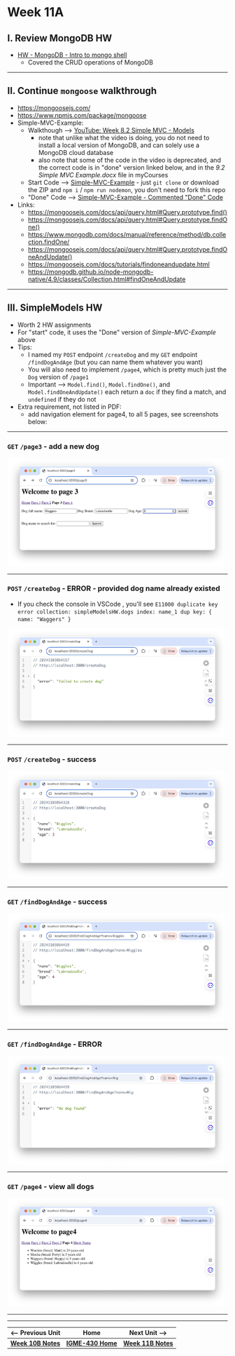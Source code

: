 # Week 11A

## I. Review MongoDB HW
- [HW - MongoDB - Intro to mongo shell](https://github.com/tonethar/IGME-430-Spring-2020/blob/master/notes/mongo-shell-intro.md)
  - Covered the CRUD operations of MongoDB

---

## II. Continue `mongoose` walkthrough
- https://mongoosejs.com/
- https://www.npmjs.com/package/mongoose
- Simple-MVC-Example:
  - Walkthough --> [YouTube: Week 8.2 Simple MVC - Models](https://www.youtube.com/watch?v=2DgCCVpRRbM)
    - note that unlike what the video is doing, you do not need to install a local version of MongoDB, and can solely use a MongoDB cloud database
    - also note that some of the code in the video is deprecated, and the correct code is in "done" version linked below, and in the *9.2 Simple MVC Example.docx* file in myCourses
  - Start Code --> [Simple-MVC-Example](https://github.com/IGM-RichMedia-at-RIT/Simple-MVC-Example) - just `git clone` or download the ZIP and `npm i` / `npm run nodemon`, you don't need to fork this repo
  - "Done" Code --> [Simple-MVC-Example - Commented "Done" Code](https://github.com/IGM-RichMedia-at-RIT/simple-mvc-example-done)
- Links:
  - https://mongoosejs.com/docs/api/query.html#Query.prototype.find()
  - https://mongoosejs.com/docs/api/query.html#Query.prototype.findOne()
  - https://www.mongodb.com/docs/manual/reference/method/db.collection.findOne/
  - https://mongoosejs.com/docs/api/query.html#Query.prototype.findOneAndUpdate()
  - https://mongoosejs.com/docs/tutorials/findoneandupdate.html
  - https://mongodb.github.io/node-mongodb-native/4.9/classes/Collection.html#findOneAndUpdate
---

## III. SimpleModels HW
- Worth 2 HW assignments
- For "start" code, it uses the "Done" version of *Simple-MVC-Example* above
- Tips:
  - I named my `POST` endpoint `/createDog` and my `GET` endpoint `/findDogAndAge` (but you can name them whatever you want)
  - You will also need to implement `/page4`, which is pretty much just the `Dog` version of `/page1`
  - Important --> `Model.find()`, `Model.findOne()`, and `Model.findOneAndUpdate()` each return a `doc` if they find a match, and `undefined` if they do not
- Extra requirement, not listed in PDF:
  - add navigation element for page4, to all 5 pages, see screenshots below:

---

### `GET` `/page3` - add a new dog
![screenshot](_images/hw-simple-models-1.png)

---

### `POST` `/createDog` - ERROR - provided dog name already existed
- If you check the console in VSCode , you'll see `E11000 duplicate key error collection: simpleModelsHW.dogs index: name_1 dup key: { name: "Waggers" }`

![screenshot](_images/hw-simple-models-2.png)

---

### `POST` `/createDog` - success
![screenshot](_images/hw-simple-models-3.png)

---

### `GET` `/findDogAndAge` - success
![screenshot](_images/hw-simple-models-4.png)

---

### `GET` `/findDogAndAge` - ERROR
![screenshot](_images/hw-simple-models-5.png)

---

### `GET` `/page4` - view all dogs
![screenshot](_images/hw-simple-models-6.png)

---
---

| <-- Previous Unit | Home | Next Unit -->
| --- | --- | --- 
|   [**Week 10B Notes**](10B.md)  |  [**IGME-430 Home**](../) | [**Week 11B Notes**](11B.md)
